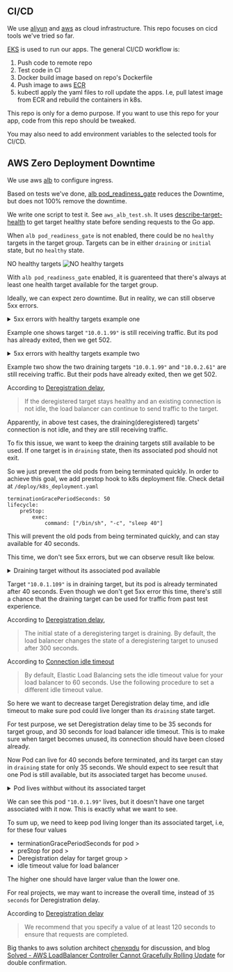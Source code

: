 ## CI/CD

We use [aliyun](https://www.aliyun.com/) and [aws](https://www.amazonaws.cn/en/) as cloud infrastructure. This repo focuses on cicd tools we've tried so far.

[EKS](https://www.amazonaws.cn/en/eks/) is used to run our apps. The general CI/CD workflow is:

1. Push code to remote repo
2. Test code in CI
3. Docker build image based on repo's Dockerfile
4. Push image to aws [ECR](https://docs.amazonaws.cn/en_us/AmazonECR/latest/userguide/what-is-ecr.html)
5. kubectl apply the yaml files to roll update the apps. I.e, pull latest image from ECR and rebuild the containers in k8s.

This repo is only for a demo purpose. If you want to use this repo for your app, code from this repo should be tweaked.

You may also need to add environment variables to the selected tools for CI/CD.

## AWS Zero Deployment Downtime

We use aws [alb](https://docs.amazonaws.cn/en_us/elasticloadbalancing/latest/application/introduction.html) to configure ingress.

Based on tests we've done, [alb pod_readiness_gate](https://kubernetes-sigs.github.io/aws-load-balancer-controller/v2.4/deploy/pod_readiness_gate/) reduces the Downtime, but does not 100% remove the downtime.

We write one script to test it. See `aws_alb_test.sh`. It uses [describe-target-health](https://awscli.amazonaws.com/v2/documentation/api/latest/reference/elbv2/describe-target-health.html) to get target healthy state before sending requests to the Go app.

When `alb pod_readiness_gate` is not enabled, there could be no `healthy` targets in the target group. Targets can be in either `draining` or `initial` state, but no `healthy` state.

NO healthy targets
![NO healthy targets](https://yanlin-public.s3.cn-northwest-1.amazonaws.com.cn/github/aws-no-healthy-targets.jpeg)

With `alb pod_readiness_gate` enabled, it is guarenteed that there's always at least one health target available for the target group.

Ideally, we can expect zero downtime. But in reality, we can still observe 5xx errors.

<details>
    <summary>5xx errors with healthy targets example one</summary>

    ```
    15 starts kube pod [2023-01-06 18:38:37] ;
    NAME                               READY   STATUS    RESTARTS   AGE     IP           NODE                                            NOMINATED NODE   READINESS GATES
    jiameng-api-dev-76486b6497-7pj88   1/1     Running   0          8m41s   10.0.2.61    ip-10-0-2-240.cn-northwest-1.compute.internal   <none>           1/1
    jiameng-api-dev-7cf4b975b4-5d6jb   1/1     Running   0          21s     10.0.1.109   ip-10-0-1-89.cn-northwest-1.compute.internal    <none>           1/1
    jiameng-api-dev-7cf4b975b4-f6pkr   1/1     Running   0          4s      10.0.2.45    ip-10-0-2-240.cn-northwest-1.compute.internal   <none>           0/1
    {
        "TargetHealthDescriptions": [
            {
                "Target": {
                    "Id": "10.0.2.45",
                    "Port": 1325,
                    "AvailabilityZone": "cn-northwest-1b"
                },
                "HealthCheckPort": "1325",
                "TargetHealth": {
                    "State": "initial",
                    "Reason": "Elb.RegistrationInProgress",
                    "Description": "Target registration is in progress"
                }
            },
            {
                "Target": {
                    "Id": "10.0.1.109",
                    "Port": 1325,
                    "AvailabilityZone": "cn-northwest-1a"
                },
                "HealthCheckPort": "1325",
                "TargetHealth": {
                    "State": "healthy"
                }
            },
            {
                "Target": {
                    "Id": "10.0.2.61",
                    "Port": 1325,
                    "AvailabilityZone": "cn-northwest-1b"
                },
                "HealthCheckPort": "1325",
                "TargetHealth": {
                    "State": "healthy"
                }
            },
            {
                "Target": {
                    "Id": "10.0.1.99",
                    "Port": 1325,
                    "AvailabilityZone": "cn-northwest-1a"
                },
                "HealthCheckPort": "1325",
                "TargetHealth": {
                    "State": "draining",
                    "Reason": "Target.DeregistrationInProgress",
                    "Description": "Target deregistration is in progress"
                }
            }
        ]
    }
    15 starts curl  [2023-01-06 18:38:39] ;
    <html>
    <head><title>502 Bad Gateway</title></head>
    <body>
    <center><h1>502 Bad Gateway</h1></center>
    </body>
    </html>
    ;
    15 ends curl 23-01-06 18:38:44;
    ```
</details>

Example one shows target `"10.0.1.99"` is still receiving traffic. But its pod has already exited, then we get 502.

<details>
    <summary>5xx errors with healthy targets example two</summary>

    ```
    20 starts kube pod [2023-01-06 18:38:51] ;
    NAME                               READY   STATUS    RESTARTS   AGE   IP           NODE                                            NOMINATED NODE   READINESS GATES
    jiameng-api-dev-7cf4b975b4-5d6jb   1/1     Running   0          35s   10.0.1.109   ip-10-0-1-89.cn-northwest-1.compute.internal    <none>           1/1
    jiameng-api-dev-7cf4b975b4-f6pkr   1/1     Running   0          18s   10.0.2.45    ip-10-0-2-240.cn-northwest-1.compute.internal   <none>           1/1
    {
        "TargetHealthDescriptions": [
            {
                "Target": {
                    "Id": "10.0.2.45",
                    "Port": 1325,
                    "AvailabilityZone": "cn-northwest-1b"
                },
                "HealthCheckPort": "1325",
                "TargetHealth": {
                    "State": "healthy"
                }
            },
            {
                "Target": {
                    "Id": "10.0.1.109",
                    "Port": 1325,
                    "AvailabilityZone": "cn-northwest-1a"
                },
                "HealthCheckPort": "1325",
                "TargetHealth": {
                    "State": "healthy"
                }
            },
            {
                "Target": {
                    "Id": "10.0.2.61",
                    "Port": 1325,
                    "AvailabilityZone": "cn-northwest-1b"
                },
                "HealthCheckPort": "1325",
                "TargetHealth": {
                    "State": "draining",
                    "Reason": "Target.DeregistrationInProgress",
                    "Description": "Target deregistration is in progress"
                }
            },
            {
                "Target": {
                    "Id": "10.0.1.99",
                    "Port": 1325,
                    "AvailabilityZone": "cn-northwest-1a"
                },
                "HealthCheckPort": "1325",
                "TargetHealth": {
                    "State": "draining",
                    "Reason": "Target.DeregistrationInProgress",
                    "Description": "Target deregistration is in progress"
                }
            }
        ]
    }
    20 starts curl  [2023-01-06 18:38:53] ;
    <html>
    <head><title>502 Bad Gateway</title></head>
    <body>
    <center><h1>502 Bad Gateway</h1></center>
    </body>
    </html>
    ;
    20 ends curl 23-01-06 18:39:00;
    ```
</details>

Example two show the two draining targets `"10.0.1.99"` and `"10.0.2.61"` are still receiving traffic. But their pods have already exited, then we get 502.

According to [Deregistration delay](https://docs.aws.amazon.com/elasticloadbalancing/latest/network/load-balancer-target-groups.html#deregistration-delay), 

> If the deregistered target stays healthy and an existing connection is not idle, the load balancer can continue to send traffic to the target. 

Apparently, in above test cases, the draining(deregistered) targets' connection is not idle, and they are still receiving traffic.

To fix this issue, we want to keep the draining targets still available to be used. If one target is in `draining` state, then its associated pod should not exit.

So we just prevent the old pods from being terminated quickly. In order to achieve this goal, we add prestop hook to k8s deployment file. Check detail at `/deploy/k8s_deployment.yaml`

```
terminationGracePeriodSeconds: 50
lifecycle:
    preStop:
        exec:
            command: ["/bin/sh", "-c", "sleep 40"]
```

This will prevent the old pods from being terminated quickly, and can stay available for 40 seconds.

This time, we don't see 5xx errors, but we can observe result like below.

<details>
    <summary>Draining target without its associated pod available</summary>

    ```
    35 starts kube pod [2023-01-06 19:41:34] ;
    NAME                               READY   STATUS        RESTARTS   AGE   IP           NODE                                            NOMINATED NODE   READINESS GATES
    jiameng-api-dev-559b96d846-vpvhg   1/1     Terminating   0          11m   10.0.2.235   ip-10-0-2-240.cn-northwest-1.compute.internal   <none>           1/1
    jiameng-api-dev-7665d8f85f-6r46s   1/1     Running       0          47s   10.0.2.66    ip-10-0-2-240.cn-northwest-1.compute.internal   <none>           1/1
    jiameng-api-dev-7665d8f85f-z6w8v   1/1     Running       0          65s   10.0.1.99    ip-10-0-1-89.cn-northwest-1.compute.internal    <none>           1/1
    {
        "TargetHealthDescriptions": [
            {
                "Target": {
                    "Id": "10.0.2.66",
                    "Port": 1325,
                    "AvailabilityZone": "cn-northwest-1b"
                },
                "HealthCheckPort": "1325",
                "TargetHealth": {
                    "State": "healthy"
                }
            },
            {
                "Target": {
                    "Id": "10.0.2.235",
                    "Port": 1325,
                    "AvailabilityZone": "cn-northwest-1b"
                },
                "HealthCheckPort": "1325",
                "TargetHealth": {
                    "State": "draining",
                    "Reason": "Target.DeregistrationInProgress",
                    "Description": "Target deregistration is in progress"
                }
            },
            {
                "Target": {
                    "Id": "10.0.1.109",
                    "Port": 1325,
                    "AvailabilityZone": "cn-northwest-1a"
                },
                "HealthCheckPort": "1325",
                "TargetHealth": {
                    "State": "draining",
                    "Reason": "Target.DeregistrationInProgress",
                    "Description": "Target deregistration is in progress"
                }
            },
            {
                "Target": {
                    "Id": "10.0.1.99",
                    "Port": 1325,
                    "AvailabilityZone": "cn-northwest-1a"
                },
                "HealthCheckPort": "1325",
                "TargetHealth": {
                    "State": "healthy"
                }
            }
        ]
    }
    35 starts curl  [2023-01-06 19:41:36] ;
    ok;
    35 ends curl 23-01-06 19:41:36;
    ```
</details>

Target `"10.0.1.109"` is in draining target, but its pod is already terminated after 40 seconds. Even though we don't get 5xx error this time, there's still a chance that the draining target can be used for traffic from past test experience.

According to [Deregistration delay](https://docs.aws.amazon.com/elasticloadbalancing/latest/network/load-balancer-target-groups.html#deregistration-delay), 

> The initial state of a deregistering target is draining. By default, the load balancer changes the state of a deregistering target to unused after 300 seconds. 

According to [Connection idle timeout](https://docs.aws.amazon.com/elasticloadbalancing/latest/application/application-load-balancers.html)

> By default, Elastic Load Balancing sets the idle timeout value for your load balancer to 60 seconds. Use the following procedure to set a different idle timeout value.

So here we want to decrease target Deregistration delay time, and idle timeout to make sure pod could live longer than its `draining` state target.

For test purpose, we set Deregistration delay time to be 35 seconds for target group, and 30 seconds for load balancer idle timeout. This is to make sure when target becomes unused, its connection should have been closed already.

Now Pod can live for 40 seconds before terminated, and its target can stay in `draining` state for only 35 seconds. We should expect to see result that one Pod is still available, but its associated target has become `unused`.

<details>
    <summary>Pod lives withbut without its associated target</summary>

    ```
    30 starts kube pod [2023-01-06 20:11:48] ;
    NAME                               READY   STATUS        RESTARTS   AGE   IP           NODE                                            NOMINATED NODE   READINESS GATES
    jiameng-api-dev-6cd554685-l46jz    1/1     Running       0          37s   10.0.2.134   ip-10-0-2-240.cn-northwest-1.compute.internal   <none>           1/1
    jiameng-api-dev-6cd554685-w49dg    1/1     Running       0          54s   10.0.1.109   ip-10-0-1-89.cn-northwest-1.compute.internal    <none>           1/1
    jiameng-api-dev-7665d8f85f-6r46s   1/1     Terminating   0          31m   10.0.2.66    ip-10-0-2-240.cn-northwest-1.compute.internal   <none>           1/1
    jiameng-api-dev-7665d8f85f-z6w8v   1/1     Terminating   0          31m   10.0.1.99    ip-10-0-1-89.cn-northwest-1.compute.internal    <none>           1/1
    {
        "TargetHealthDescriptions": [
            {
                "Target": {
                    "Id": "10.0.2.66",
                    "Port": 1325,
                    "AvailabilityZone": "cn-northwest-1b"
                },
                "HealthCheckPort": "1325",
                "TargetHealth": {
                    "State": "draining",
                    "Reason": "Target.DeregistrationInProgress",
                    "Description": "Target deregistration is in progress"
                }
            },
            {
                "Target": {
                    "Id": "10.0.1.109",
                    "Port": 1325,
                    "AvailabilityZone": "cn-northwest-1a"
                },
                "HealthCheckPort": "1325",
                "TargetHealth": {
                    "State": "healthy"
                }
            },
            {
                "Target": {
                    "Id": "10.0.2.134",
                    "Port": 1325,
                    "AvailabilityZone": "cn-northwest-1b"
                },
                "HealthCheckPort": "1325",
                "TargetHealth": {
                    "State": "healthy"
                }
            }
        ]
    }
    30 starts curl  [2023-01-06 20:11:50] ;
    ok;
    30 ends curl 23-01-06 20:11:50;
    ```
</details>

We can see this pod `"10.0.1.99"` lives, but it doesn't have one target associated with it now. This is exactly what we want to see.

To sum up, we need to keep pod living longer than its associated target, i.e, for these four values

- terminationGracePeriodSeconds for pod >
- preStop for pod >
- Deregistration delay for target group >
- idle timeout value for load balancer

The higher one should have larger value than the lower one.

For real projects, we may want to increase the overall time, instead of `35 seconds` for Deregistration delay.

According to [Deregistration delay](https://docs.aws.amazon.com/elasticloadbalancing/latest/network/load-balancer-target-groups.html#deregistration-delay)

> We recommend that you specify a value of at least 120 seconds to ensure that requests are completed.

Big thanks to aws solution architect [chenxqdu](https://github.com/chenxqdu) for discussion, and blog [Solved - AWS LoadBalancer Controller Cannot Gracefully Rolling Update](https://blog.davidh83110.com/blog/2021-06-24-eks-awslbcontroller-gracefully-rolling-update/) for double confirmation.
